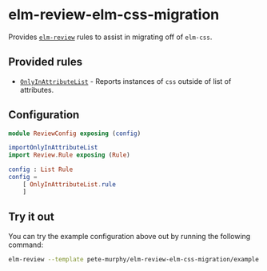 # elm-review-elm-css-migration

Provides [`elm-review`](https://package.elm-lang.org/packages/jfmengels/elm-review/latest/) rules to assist in migrating off of `elm-css`.

## Provided rules

- [`OnlyInAttributeList`](https://package.elm-lang.org/packages/pete-murphy/elm-review-elm-css-migration/2.0.0/OnlyInAttributeList/) - Reports instances of `css` outside of list of attributes.

## Configuration

```elm
module ReviewConfig exposing (config)

importOnlyInAttributeList
import Review.Rule exposing (Rule)

config : List Rule
config =
    [ OnlyInAttributeList.rule
    ]
```

## Try it out

You can try the example configuration above out by running the following command:

```bash
elm-review --template pete-murphy/elm-review-elm-css-migration/example
```

